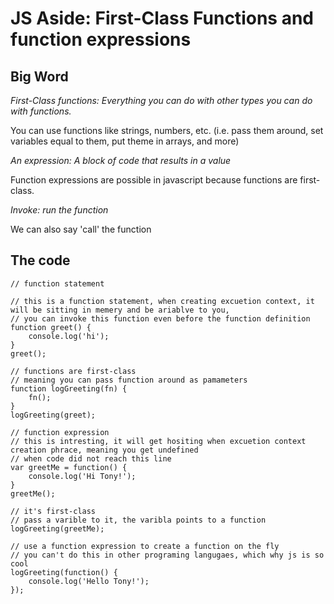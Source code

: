 # JS Aside: First-Class Functions and function expressions

## Big Word

*First-Class functions: Everything you can do with other types you can do with functions.*

You can use functions like strings, numbers, etc. (i.e. pass them around, set variables equal to them, put theme in arrays, and more)

*An expression: A block of code that results in a value*

Function expressions are possible in javascript because functions are first-class.

*Invoke: run the function*

We can also say 'call' the function


## The code
```
// function statement

// this is a function statement, when creating excuetion context, it will be sitting in memery and be ariablve to you,
// you can invoke this function even before the function definition
function greet() {
	console.log('hi');
}
greet();

// functions are first-class
// meaning you can pass function around as pamameters
function logGreeting(fn) {
	fn();
}
logGreeting(greet);

// function expression
// this is intresting, it will get hositing when excuetion context creation phrace, meaning you get undefined
// when code did not reach this line
var greetMe = function() {
	console.log('Hi Tony!');
}
greetMe();

// it's first-class
// pass a varible to it, the varibla points to a function
logGreeting(greetMe);

// use a function expression to create a function on the fly
// you can't do this in other programing langugaes, which why js is so cool
logGreeting(function() {
	console.log('Hello Tony!');
});

```
